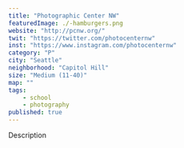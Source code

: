 ```yaml
---
title: "Photographic Center NW"
featuredImage: ./-hamburgers.png
website: "http://pcnw.org/"
twit: "https://twitter.com/photocenternw"
inst: "https://www.instagram.com/photocenternw"
category: "P"
city: "Seattle"
neighborhood: "Capitol Hill"
size: "Medium (11-40)"
map: ""
tags:
    - school
    - photography
published: true
---
```


Description
